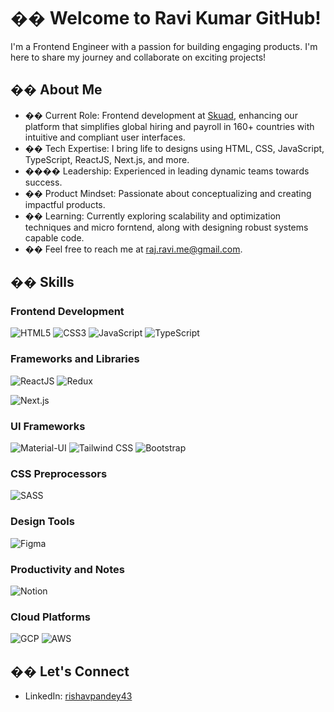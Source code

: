 # �� Welcome to Ravi Kumar GitHub!

I'm a Frontend Engineer with a passion for building engaging products. I'm here to share my journey and collaborate on exciting projects!

## �� About Me

- �� Current Role: Frontend development at [Skuad](https://www.skuad.io/), enhancing our platform that simplifies global hiring and payroll in 160+ countries with intuitive and compliant user interfaces.
- �� Tech Expertise: I bring life to designs using HTML, CSS, JavaScript, TypeScript, ReactJS, Next.js, and more.
- ��‍�� Leadership: Experienced in leading dynamic teams towards success.
- �� Product Mindset: Passionate about conceptualizing and creating impactful products.<!-- - �� Public Speaking: Love sharing knowledge through tech talks. Check out my [latest talk](Link to Tech Talk). -->
- �� Learning: Currently exploring scalability and optimization techniques and micro forntend, along with designing robust systems capable code.<!-- - ��‍�� Mentorship: Love to guide and mentor. Connect with me on [Topmate](Your Topmate Profile Link). -->
- �� Feel free to reach me at <raj.ravi.me@gmail.com>.

## ��️ Skills

### Frontend Development

![HTML5](https://img.shields.io/badge/-HTML5-E34F26?style=flat&logo=html5&logoColor=white)
![CSS3](https://img.shields.io/badge/-CSS3-1572B6?style=flat&logo=css3&logoColor=white)
![JavaScript](https://img.shields.io/badge/-JavaScript-F7DF1E?style=flat&logo=javascript&logoColor=black)
![TypeScript](https://img.shields.io/badge/-TypeScript-3178C6?style=flat&logo=typescript&logoColor=white)

### Frameworks and Libraries
![ReactJS](https://img.shields.io/badge/-ReactJS-61DAFB?style=flat&logo=react&logoColor=black)
![Redux](https://img.shields.io/badge/-Redux-764ABC?style=flat&logo=redux&logoColor=white)

![Next.js](https://img.shields.io/badge/-Next.js-000000?style=flat&logo=next.js&logoColor=white)

### UI Frameworks

![Material-UI](https://img.shields.io/badge/-Material--UI-0081CB?style=flat&logo=mui&logoColor=white)
![Tailwind CSS](https://img.shields.io/badge/-Tailwind%20CSS-38B2AC?style=flat&logo=tailwind-css&logoColor=white)
![Bootstrap](https://img.shields.io/badge/-Bootstrap-7952B3?style=flat&logo=bootstrap&logoColor=white)

### CSS Preprocessors

![SASS](https://img.shields.io/badge/-SASS-CC6699?style=flat&logo=sass&logoColor=white)


### Design Tools
![Figma](https://img.shields.io/badge/-Figma-F24E1E?style=flat&logo=figma&logoColor=white)


### Productivity and Notes

![Notion](https://img.shields.io/badge/-Notion-000000?style=flat&logo=notion&logoColor=white)


### Cloud Platforms

![GCP](https://img.shields.io/badge/-Google%20Cloud-4285F4?style=flat&logo=google-cloud&logoColor=white)
![AWS](https://img.shields.io/badge/-AWS-232F3E?style=flat&logo=amazon-aws&logoColor=white)


## �� Let's Connect

- LinkedIn: [rishavpandey43](https://www.linkedin.com/in/ravi-kumar-526892155/)
